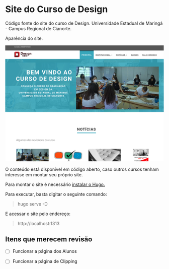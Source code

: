 # Site do Curso de Design

Código fonte do site do curso de Design. 
Universidade Estadual de Maringá - Campus Regional de Cianorte. 

Aparência do site.

![Site do Design](static/img/2024-site-design.png)

O conteúdo está disponível em código aberto, caso outros cursos tenham interesse em montar seu próprio site.

Para montar o site é necessário [instalar o Hugo.](https://gohugo.io/installation/)

Para executar, basta digitar o seguinte comando:

> hugo serve -D

E acessar o site pelo endereço:

> http://localhost:1313


## Itens que merecem revisão

- [ ] Funcionar a página dos Alunos
- [ ] Funcionar a página de Clipping

